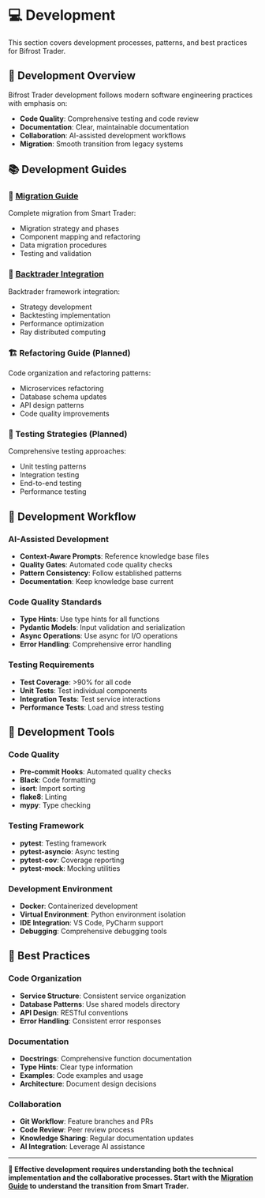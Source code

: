 # 💻 Development

This section covers development processes, patterns, and best practices for Bifrost Trader.

## 🎯 **Development Overview**

Bifrost Trader development follows modern software engineering practices with emphasis on:
- **Code Quality**: Comprehensive testing and code review
- **Documentation**: Clear, maintainable documentation
- **Collaboration**: AI-assisted development workflows
- **Migration**: Smooth transition from legacy systems

## 📚 **Development Guides**

### **🔄 [Migration Guide](migration-guide.md)**
Complete migration from Smart Trader:
- Migration strategy and phases
- Component mapping and refactoring
- Data migration procedures
- Testing and validation

### **🧠 [Backtrader Integration](backtrader-integration.md)**
Backtrader framework integration:
- Strategy development
- Backtesting implementation
- Performance optimization
- Ray distributed computing

### **🏗️ Refactoring Guide** (Planned)
Code organization and refactoring patterns:
- Microservices refactoring
- Database schema updates
- API design patterns
- Code quality improvements

### **🧪 Testing Strategies** (Planned)
Comprehensive testing approaches:
- Unit testing patterns
- Integration testing
- End-to-end testing
- Performance testing

## 🎯 **Development Workflow**

### **AI-Assisted Development**
- **Context-Aware Prompts**: Reference knowledge base files
- **Quality Gates**: Automated code quality checks
- **Pattern Consistency**: Follow established patterns
- **Documentation**: Keep knowledge base current

### **Code Quality Standards**
- **Type Hints**: Use type hints for all functions
- **Pydantic Models**: Input validation and serialization
- **Async Operations**: Use async for I/O operations
- **Error Handling**: Comprehensive error handling

### **Testing Requirements**
- **Test Coverage**: >90% for all code
- **Unit Tests**: Test individual components
- **Integration Tests**: Test service interactions
- **Performance Tests**: Load and stress testing

## 🔧 **Development Tools**

### **Code Quality**
- **Pre-commit Hooks**: Automated quality checks
- **Black**: Code formatting
- **isort**: Import sorting
- **flake8**: Linting
- **mypy**: Type checking

### **Testing Framework**
- **pytest**: Testing framework
- **pytest-asyncio**: Async testing
- **pytest-cov**: Coverage reporting
- **pytest-mock**: Mocking utilities

### **Development Environment**
- **Docker**: Containerized development
- **Virtual Environment**: Python environment isolation
- **IDE Integration**: VS Code, PyCharm support
- **Debugging**: Comprehensive debugging tools

## 🚀 **Best Practices**

### **Code Organization**
- **Service Structure**: Consistent service organization
- **Database Patterns**: Use shared models directory
- **API Design**: RESTful conventions
- **Error Handling**: Consistent error responses

### **Documentation**
- **Docstrings**: Comprehensive function documentation
- **Type Hints**: Clear type information
- **Examples**: Code examples and usage
- **Architecture**: Document design decisions

### **Collaboration**
- **Git Workflow**: Feature branches and PRs
- **Code Review**: Peer review process
- **Knowledge Sharing**: Regular documentation updates
- **AI Integration**: Leverage AI assistance

---

**🎯 Effective development requires understanding both the technical implementation and the collaborative processes. Start with the [Migration Guide](migration-guide.md) to understand the transition from Smart Trader.**

